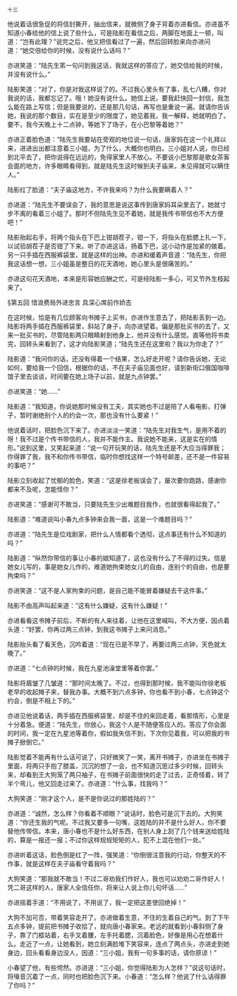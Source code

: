    十三 

   他说着话很急促的将信封撕开，抽出信来，就微侧了身子背着亦进看信。亦进虽不知道小春给他的信上说了些什么，可是陆影在看信之后，两脚在地面上一顿，叫道：“岂有此理？”说完之后，他又把信看过了一遍，然后回转脸来向亦进问道：“她交倍给你的时候，没有说什么话吗？”

   亦进笑道：“陆先生笫一句问到我这话，我就这样的答应了，她交信给我的时候，并没有说什么。”

   陆影笑道：“对了，你是对我这样说了的。不过我心里头有了事，乱七八糟，你对我说的话，我都忘记了。哦！她没有说什么。她信上说，要我赶快回一封信，我怎么能在路上写信；但是我要说的，还是那几句话，再写也是重说一遍。就请你告诉她，我说的那个数目，实在是至少的限度了，她见着我，我一解释，她就明白了。要不，我今天晚上十二点钟，等她下了场子，在小巴黎等着她？”

   亦进正着脸色道：“陆先生我要站在旁观的地位说一句话，唐家妈在这一个礼拜以来，进进出出都注意着三小姐，为了什么，大概你也明白。三小姐对人说，你已经到北平去了，把你说得在远远的，免得家里人不放心。不要说小巴黎那是歌女茶客会面的地方，许多眼睛看得到，就是陆先生这时候到夫子庙来，未见得就可以瞒住人。”

   陆影红了脸道：“夫子庙这地方，不许我来吗？为什么我要瞒着人？”

   亦进道：“陆先生不要误会了，我的意思是说这事传到唐家妈耳朵里去了，她就寸步不离的看着三小姐了。那时不但陆先生见不着她，就是我传书带信也不大方便吧！”

   陆影抬起右手，将两个指头在下巴上钳胡茬子，钳一下，将指头在脸腮上扎一下，以试验胡茬子是否钳了下来。听了亦进这话，扬着下巴，这小动作是加紧的做着。另一只手插在西服裤袋里，就是这样的出神。亦进和缓着声音道：“陆先生，你把我这话想一想，三小姐虽是整日的花天酒地，她心里头是很痛苦的。”

   亦进这句花天酒地，本来是形容她应酬之忙，可是经陆影一多心，可又节外生枝起来了。

   §第五回 惜浪费局外进忠言 具深心席前作娇态

   在这时候，恰是有几位顾客向书摊子上买书，亦进作生意去了，把陆影丢到一边。陆影将两手插在西服裤袋里，斜站了身子，向亦进望着。偏是那批买书的去了，又来一批买书的，尽管陆影两只眼睛射到他身上，他并没有什么感觉。直等他将书卖完，回转头来看到了，这才向陆影笑道；“陆先生还在这里啦？我以为你走了？”

   陆影道：“我问你的话，还没有得着一个结果，怎么好走开呢？请你告诉她，无论如何，要给我一个回信，根据你的话，不在夫子庙见面也好，请到新街口俄国咖啡馆子里去谈谈，时间要在她上场子以前，就是九点钟罢。”

   亦进笑道：“她……”

   陆影道：“我知道，你说她那时候没有工夫，其实她也不过是陪了人看电影，打弹子，暂时谢绝别个人的约会一次，那也没有什么要紧！”

   他说着话时，把脸色沉下来了。亦进淡淡一笑道：“陆先生对我生气，是用不着的呀！我不过是个传书带信的人，我并不能作主。我说她不能来，这是实在的情形。”说到这里，又笑起来道：“说一句开玩笑的话，陆先生还是不大应当得罪我；你得罪了我，我不和你传书带信，临时你想找这样一个特号邮差，还不是一件容易的事吧？”

   陆影立刻收起了忧郁的脸色，笑道：“这是徐老板误会了，屡次要你跑路，感谢你都来不及呢，怎能怪你？”

   亦进笑道：“感谢可不敢当，只要陆先生少出难题目我作，也就很看得起我了。”

   陆影道：“难道说叫小春九点多钟来会我一面，这是一个难题目吗？”

   亦进道：“陆先生是位戏剧家，把什么人情都看个透彻，这点事还有什么不知道的吗？”

   陆影道：“纵然你带信的事让小春的娘知道了，这也没有什么了不得的过失。信是她女儿写的，事是她女儿作的，难道她拘束她女儿的自由，连别个的自由，也是要拘束吗？”

   亦进笑道：“这不是人家拘束的问题，是自己能不能冒着嫌疑去干这件事。”

   陆影不由高声叫起来道：“这有什么嫌疑，这有什么嫌疑！”

   亦进看看这书摊子前后，不断的有人来往着，让他在这里喊叫，不大方便，因点着头道：“好罢，你再过两三点钟，到我这书摊子上来问消息。”

   陆影抬头看了看天色，沉吟着道：“现在已是不早了，再要过两三点钟，天色就太晚了。”

   亦进道：“七点钟的时候，我在九星池澡堂里等着你罢。”

   陆影将眉皱了几皱道：“那时间太晚了。不过，也得到那时候，我不能叫你徐老板老早的收起摊子来，替我办事。大概不到六点多钟，你也看不到小春，七点钟这个约会，倒是不相上下的。”

   亦进见他说着话，两手插在西服裤袋里，却是不住的来回走着，看那情形，心里是十分着急。便道：“陆先生，你放心，我这个人是不随便答应人的。答应了你会面的时间，我一定在九星池等着你，假如我失信不到，下次你见着我，可以把我的书摊子掀倒它。”

   陆影觉着不能再有什么话可说了，只好微笑了一笑，离开书摊子，亦进坐在书摊子里面，将两只手抱了膝盖，沉沉的想了一会，也不知道沉思过多少时候，回转头来，却看到王大狗笼了两只袖子，在书摊子前面很快的走了过去，正奇怪着，转了半个弯儿，他又回走过来了。亦进道：“什么事，找我吗？”

   大狗笑道：“刚才这个人，是不是你说过的那姓陆的？”

   亦进道：“诚然，怎么样？你看着不顺眼？”说话时，脸色可是沉下去的。大狗笑道：“你还生我的气呢。不过我又要多一句嘴，这姓陆的并不是什么好人，你不要替他传带信。本来，唐小春也不是什么好东西，在别人身上刮了几个钱来送给姓陆的，算是一报还一报；不过你这样规规矩矩的人，犯不上混在他们一处。”

   亦进听着这话，脸色倒是红了一阵，强笑道：“你倒很注意我的行动，你整天的不作事，就是这样在夫子庙看守着我吗？”

   大狗笑道：“那我就不敢当！不过二哥劝我们作好人，我也可以劝劝二哥作好人！凭二哥这样的人，唐家人全信任你，将来让人说上你儿句坏话……”

   亦进摇着手道：“不用说了，不用说了，我一定把这差使回绝掉！”

   大狗不加可否，带着笑容走开了。亦进做着生意，不住的生着自己的气。到了下午五点多钟，提前把书摊子收拾了，就向唐小春家来。老远的就看到小春斜侧了身子，靠了门框站着，右手叉着腰，左手托着腮，沉着脸色，好像是用心在想着什么。走近了一点，让她看到，她立刻满脸堆下笑容来，连点了两点头，亦进走到她身边，回头看看身边没人，因道：“三小姐，我有一句多事的话，请你原谅！”

   小春望了他，有些愕然。亦进道：“三小姐，你觉得陆影为人怎样？”说这句话时，将嗓音沉着了一点，同时也把脸色沉下来。小春道：“怎么样？他说了什么话得罪了你吗？”

